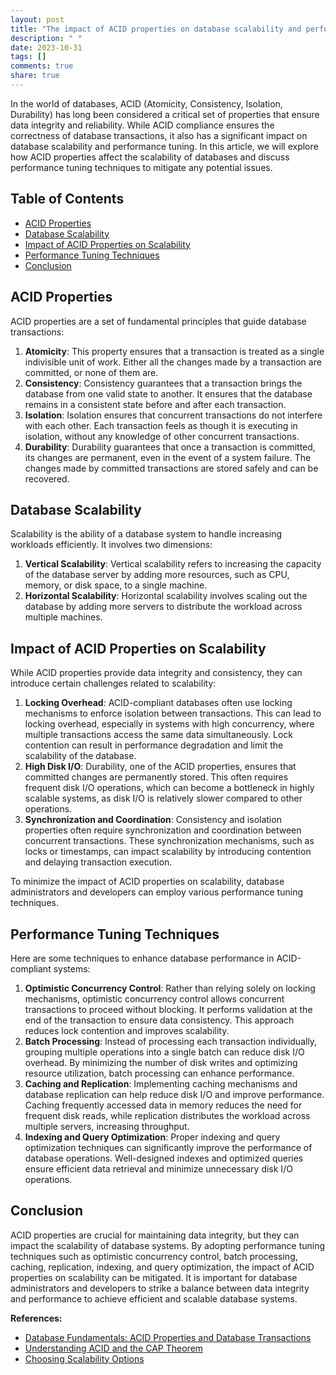 ```yaml
---
layout: post
title: "The impact of ACID properties on database scalability and performance tuning"
description: " "
date: 2023-10-31
tags: []
comments: true
share: true
---
```


In the world of databases, ACID (Atomicity, Consistency, Isolation, Durability) has long been considered a critical set of properties that ensure data integrity and reliability. While ACID compliance ensures the correctness of database transactions, it also has a significant impact on database scalability and performance tuning. In this article, we will explore how ACID properties affect the scalability of databases and discuss performance tuning techniques to mitigate any potential issues.

## Table of Contents
- [ACID Properties](#acid-properties)
- [Database Scalability](#database-scalability)
- [Impact of ACID Properties on Scalability](#impact-on-scalability)
- [Performance Tuning Techniques](#performance-tuning)
- [Conclusion](#conclusion)

## ACID Properties <a id="acid-properties"></a>
ACID properties are a set of fundamental principles that guide database transactions:

1. **Atomicity**: This property ensures that a transaction is treated as a single indivisible unit of work. Either all the changes made by a transaction are committed, or none of them are.
2. **Consistency**: Consistency guarantees that a transaction brings the database from one valid state to another. It ensures that the database remains in a consistent state before and after each transaction.
3. **Isolation**: Isolation ensures that concurrent transactions do not interfere with each other. Each transaction feels as though it is executing in isolation, without any knowledge of other concurrent transactions.
4. **Durability**: Durability guarantees that once a transaction is committed, its changes are permanent, even in the event of a system failure. The changes made by committed transactions are stored safely and can be recovered.

## Database Scalability <a id="database-scalability"></a>
Scalability is the ability of a database system to handle increasing workloads efficiently. It involves two dimensions:

1. **Vertical Scalability**: Vertical scalability refers to increasing the capacity of the database server by adding more resources, such as CPU, memory, or disk space, to a single machine.
2. **Horizontal Scalability**: Horizontal scalability involves scaling out the database by adding more servers to distribute the workload across multiple machines.

## Impact of ACID Properties on Scalability <a id="impact-on-scalability"></a>
While ACID properties provide data integrity and consistency, they can introduce certain challenges related to scalability:

1. **Locking Overhead**: ACID-compliant databases often use locking mechanisms to enforce isolation between transactions. This can lead to locking overhead, especially in systems with high concurrency, where multiple transactions access the same data simultaneously. Lock contention can result in performance degradation and limit the scalability of the database.
2. **High Disk I/O**: Durability, one of the ACID properties, ensures that committed changes are permanently stored. This often requires frequent disk I/O operations, which can become a bottleneck in highly scalable systems, as disk I/O is relatively slower compared to other operations.
3. **Synchronization and Coordination**: Consistency and isolation properties often require synchronization and coordination between concurrent transactions. These synchronization mechanisms, such as locks or timestamps, can impact scalability by introducing contention and delaying transaction execution.

To minimize the impact of ACID properties on scalability, database administrators and developers can employ various performance tuning techniques.

## Performance Tuning Techniques <a id="performance-tuning"></a>
Here are some techniques to enhance database performance in ACID-compliant systems:

1. **Optimistic Concurrency Control**: Rather than relying solely on locking mechanisms, optimistic concurrency control allows concurrent transactions to proceed without blocking. It performs validation at the end of the transaction to ensure data consistency. This approach reduces lock contention and improves scalability.
2. **Batch Processing**: Instead of processing each transaction individually, grouping multiple operations into a single batch can reduce disk I/O overhead. By minimizing the number of disk writes and optimizing resource utilization, batch processing can enhance performance.
3. **Caching and Replication**: Implementing caching mechanisms and database replication can help reduce disk I/O and improve performance. Caching frequently accessed data in memory reduces the need for frequent disk reads, while replication distributes the workload across multiple servers, increasing throughput.
4. **Indexing and Query Optimization**: Proper indexing and query optimization techniques can significantly improve the performance of database operations. Well-designed indexes and optimized queries ensure efficient data retrieval and minimize unnecessary disk I/O operations.

## Conclusion <a id="conclusion"></a>
ACID properties are crucial for maintaining data integrity, but they can impact the scalability of database systems. By adopting performance tuning techniques such as optimistic concurrency control, batch processing, caching, replication, indexing, and query optimization, the impact of ACID properties on scalability can be mitigated. It is important for database administrators and developers to strike a balance between data integrity and performance to achieve efficient and scalable database systems.

**References:**
- [Database Fundamentals: ACID Properties and Database Transactions](https://www.microsoft.com/en-us/research/wp-content/uploads/2016/02/tr-95-51.pdf)
- [Understanding ACID and the CAP Theorem](https://dzone.com/articles/understanding-acid-and-cap)
- [Choosing Scalability Options](https://docs.microsoft.com/en-us/azure/architecture/guide/technology-choices/scalability-options)